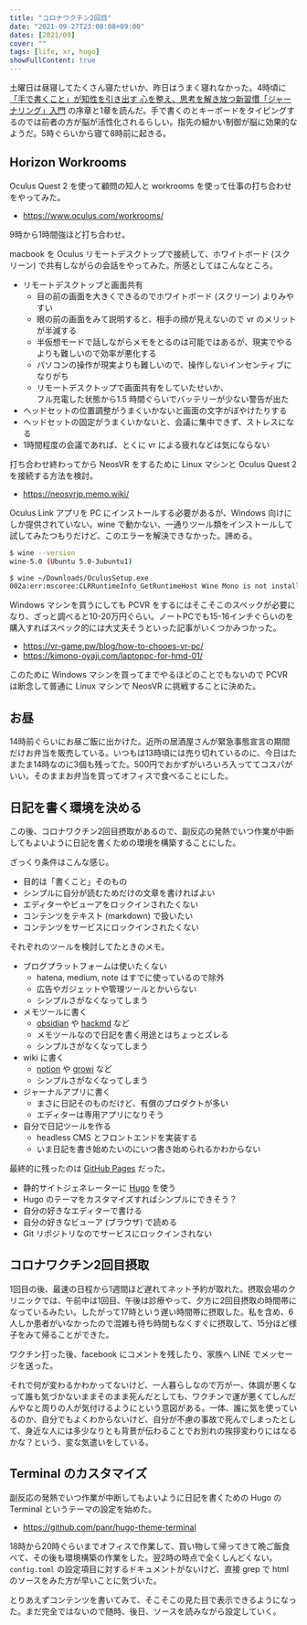 ```yaml
---
title: "コロナワクチン2回目"
date: "2021-09-27T23:08:08+09:00"
dates: [2021/09]
cover: ""
tags: [life, xr, hugo]
showFullContent: true
---
```


土曜日は昼寝してたくさん寝たせいか、昨日はうまく寝れなかった。4時頃に [「手で書くこと」が知性を引き出す 心を整え、思考を解き放つ新習慣「ジャーナリング」入門](https://bunkyosha.com/books/9784866510149) の序章と1章を読んだ。手で書くのとキーボードをタイピングするのでは前者の方が脳が活性化されるらしい。指先の細かい制御が脳に効果的なようだ。5時ぐらいから寝て8時前に起きる。

## Horizon Workrooms 

Oculus Quest 2 を使って顧問の知人と workrooms を使って仕事の打ち合わせをやってみた。

* https://www.oculus.com/workrooms/

9時から1時間強ほど打ち合わせ。

macbook を Oculus リモートデスクトップで接続して、ホワイトボード (スクリーン) で共有しながらの会話をやってみた。所感としてはこんなところ。

* リモートデスクトップと画面共有
  * 目の前の画面を大きくできるのでホワイトボード (スクリーン) よりみやすい
  * 眼の前の画面をみて説明すると、相手の顔が見えないので vr のメリットが半減する
  * 半仮想モードで話しながらメモをとるのは可能ではあるが、現実でやるよりも難しいので効率が悪化する
  * パソコンの操作が現実よりも難しいので、操作しないインセンティブになりがち
  * リモートデスクトップで画面共有をしていたせいか、\
    フル充電した状態から1.5 時間ぐらいでバッテリーが少ない警告が出た
* ヘッドセットの位置調整がうまくいかないと画面の文字がぼやけたりする
* ヘッドセットの固定がうまくいかないと、会議に集中できず、ストレスになる
* 1時間程度の会議であれば、とくに vr による疲れなどは気にならない

打ち合わせ終わってから NeosVR をするために Linux マシンと Oculus Quest 2 を接続する方法を検討。

* https://neosvrjp.memo.wiki/

Oculus Link アプリを PC にインストールする必要があるが、Windows 向けにしか提供されていない。wine で動かない、一通りツール類をインストールして試してみたつもりだけど、このエラーを解決できなかった。諦める。

```bash
$ wine --version
wine-5.0 (Ubuntu 5.0-3ubuntu1)

$ wine ~/Downloads/OculusSetup.exe
002a:err:mscoree:CLRRuntimeInfo_GetRuntimeHost Wine Mono is not installed
```

Windows マシンを買うにしても PCVR をするにはそこそこのスペックが必要になり、ざっと調べると10-20万円ぐらい。ノートPCでも15-16インチぐらいのを購入すればスペック的には大丈夫そうといった記事がいくつかみつかった。

* https://vr-game.pw/blog/how-to-chooes-vr-pc/
* https://kimono-oyaji.com/laptoppc-for-hmd-01/

このために Windows マシンを買ってまでやるほどのことでもないので PCVR は断念して普通に Linux マシンで NeosVR に挑戦することに決めた。

## お昼

14時前ぐらいにお昼ご飯に出かけた。近所の居酒屋さんが緊急事態宣言の期間だけお弁当を販売している。いつもは13時頃には売り切れているのに、今日はたまたま14時なのに3個も残ってた。500円でおかずがいろいろ入っててコスパがいい。そのままお弁当を買ってオフィスで食べることにした。


## 日記を書く環境を決める

この後、コロナワクチン2回目摂取があるので、副反応の発熱でいつ作業が中断してもよいように日記を書くための環境を構築することにした。

ざっくり条件はこんな感じ。

* 目的は「書くこと」そのもの
* シンプルに自分が読むためだけの文章を書ければよい
* エディターやビューアをロックインされたくない
* コンテンツをテキスト (markdown) で扱いたい
* コンテンツをサービスにロックインされたくない

それぞれのツールを検討してたときのメモ。

* ブログプラットフォームは使いたくない
  * hatena, medium, note はすでに使っているので除外
  * 広告やガジェットや管理ツールとかいらない
  * シンプルさがなくなってしまう
* メモツールに書く
  * [obsidian](https://obsidian.md/) や [hackmd](https://hackmd.io/) など
  * メモツールなので日記を書く用途とはちょっとズレる
  * シンプルさがなくなってしまう
* wiki に書く
  * [notion](https://www.notion.so/) や [growi](https://github.com/weseek/growi) など
  * シンプルさがなくなってしまう
* ジャーナルアプリに書く
  * まさに日記そのものだけど、有償のプロダクトが多い
  * エディターは専用アプリになりそう
* 自分で日記ツールを作る
  * headless CMS とフロントエンドを実装する
  * いま日記を書き始めたいのにいつ書き始められるかわからない

最終的に残ったのは [GitHub Pages](https://docs.github.com/ja/pages) だった。

* 静的サイトジェネレーターに [Hugo](https://gohugo.io/) を使う 
* Hugo のテーマをカスタマイズすればシンプルにできそう？
* 自分の好きなエディターで書ける
* 自分の好きなビューア (ブラウザ) で読める
* Git リポジトリなのでサービスにロックインされない

## コロナワクチン2回目摂取

1回目の後、最速の日程から1週間ほど遅れてネット予約が取れた。摂取会場のクリニックでは、午前中は1回目、午後は診療やって、夕方に2回目摂取の時間帯になっているみたい。したがって17時という遅い時間帯に摂取した。私を含め、6人しか患者がいなかったので混雑も待ち時間もなくすぐに摂取して、15分ほど様子をみて帰ることができた。

ワクチン打った後、facebook にコメントを残したり、家族へ LINE でメッセージを送った。

それで何が変わるかわかってないけど、一人暮らしなので万が一、体調が悪くなって誰も気づかないままそのまま死んだとしても、ワクチンで運が悪くてしんだんやなと周りの人が気付けるようにという意図がある。一体、誰に気を使っているのか、自分でもよくわからないけど、自分が不慮の事故で死んでしまったとして、身近な人には多少なりとも背景が伝わることでお別れの挨拶変わりにはなるかな？という、変な気遣いをしている。

## Terminal のカスタマイズ

副反応の発熱でいつ作業が中断してもよいように日記を書くための Hugo の Terminal というテーマの設定を始めた。

* https://github.com/panr/hugo-theme-terminal

18時から20時ぐらいまでオフィスで作業して、買い物して帰ってきて晩ご飯食べて、その後も環境構築の作業をした。翌2時の時点で全くしんどくない。`config.toml` の設定項目に対するドキュメントがないけど、直接 grep で html のソースをみた方が早いことに気づいた。

とりあえずコンテンツを書いてみて、そこそこの見た目で表示できるようになった。まだ完全ではないので随時、後日、ソースを読みながら設定していく。
